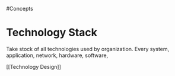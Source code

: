 #Concepts 
# Technology Stack


Take stock of all technologies used by organization.
Every system, application, network, hardware, software, 


[[Technology Design]]